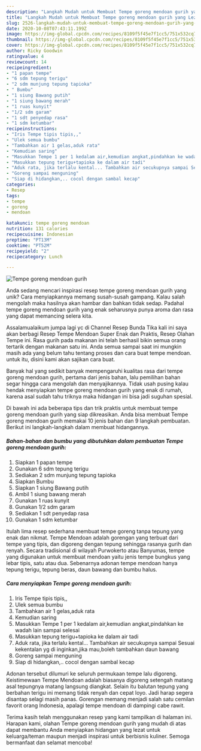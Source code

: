```yaml
---
description: "Langkah Mudah untuk Membuat Tempe goreng mendoan gurih yang Lezat"
title: "Langkah Mudah untuk Membuat Tempe goreng mendoan gurih yang Lezat"
slug: 2526-langkah-mudah-untuk-membuat-tempe-goreng-mendoan-gurih-yang-lezat
date: 2020-10-08T07:43:11.199Z
image: https://img-global.cpcdn.com/recipes/8109f5f45e7f1cc5/751x532cq70/tempe-goreng-mendoan-gurih-foto-resep-utama.jpg
thumbnail: https://img-global.cpcdn.com/recipes/8109f5f45e7f1cc5/751x532cq70/tempe-goreng-mendoan-gurih-foto-resep-utama.jpg
cover: https://img-global.cpcdn.com/recipes/8109f5f45e7f1cc5/751x532cq70/tempe-goreng-mendoan-gurih-foto-resep-utama.jpg
author: Ricky Goodwin
ratingvalue: 4
reviewcount: 14
recipeingredient:
- "1 papan tempe"
- "6 sdm tepung terigu"
- "2 sdm munjung tepung tapioka"
- " Bumbu"
- "1 siung Bawang putih"
- "1 siung bawang merah"
- "1 ruas kunyit"
- "1/2 sdm garam"
- "1 sdt penyedap rasa"
- "1 sdm ketumbar"
recipeinstructions:
- "Iris Tempe tipis tipis,,"
- "Ulek semua bumbu"
- "Tambahkan air 1 gelas,aduk rata"
- "Kemudian saring"
- "Masukkan Tempe 1 per 1 kedalam air,kemudian angkat,pindahkan ke wadah lain sampai selesai"
- "Masukkan tepung terigu+tapioka ke dalam air tadi"
- "Aduk rata, jika terlalu kental... Tambahkan air secukupnya sampai Sesuai kekentalan yg di inginkan,jika mau,boleh tambahkan daun bawang"
- "Goreng sampai menguning"
- "Siap di hidangkan,.. cocol dengan sambal kecap"
categories:
- Resep
tags:
- tempe
- goreng
- mendoan

katakunci: tempe goreng mendoan 
nutrition: 131 calories
recipecuisine: Indonesian
preptime: "PT13M"
cooktime: "PT52M"
recipeyield: "2"
recipecategory: Lunch

---
```



![Tempe goreng mendoan gurih](https://img-global.cpcdn.com/recipes/8109f5f45e7f1cc5/751x532cq70/tempe-goreng-mendoan-gurih-foto-resep-utama.jpg)

Anda sedang mencari inspirasi resep tempe goreng mendoan gurih yang unik? Cara menyiapkannya memang susah-susah gampang. Kalau salah mengolah maka hasilnya akan hambar dan bahkan tidak sedap. Padahal tempe goreng mendoan gurih yang enak seharusnya punya aroma dan rasa yang dapat memancing selera kita.

Assalamualaikum jumpa lagi yc di Channel Resep Bunda Tika kali ini saya akan berbagi Resep Tempe Mendoan Super Enak dan Praktis, Resep Olahan Tempe ini. Rasa gurih pada makanan ini telah berhasil bikin semua orang tertarik dengan makanan satu ini. Anda semua sampai saat ini mungkin masih ada yang belum tahu tentang proses dan cara buat tempe mendoan. untuk itu, disini kami akan sajikan cara buat.

Banyak hal yang sedikit banyak mempengaruhi kualitas rasa dari tempe goreng mendoan gurih, pertama dari jenis bahan, lalu pemilihan bahan segar hingga cara mengolah dan menyajikannya. Tidak usah pusing kalau hendak menyiapkan tempe goreng mendoan gurih yang enak di rumah, karena asal sudah tahu triknya maka hidangan ini bisa jadi suguhan spesial.


Di bawah ini ada beberapa tips dan trik praktis untuk membuat tempe goreng mendoan gurih yang siap dikreasikan. Anda bisa membuat Tempe goreng mendoan gurih memakai 10 jenis bahan dan 9 langkah pembuatan. Berikut ini langkah-langkah dalam membuat hidangannya.

<!--inarticleads1-->

##### Bahan-bahan dan bumbu yang dibutuhkan dalam pembuatan Tempe goreng mendoan gurih:

1. Siapkan 1 papan tempe
1. Gunakan 6 sdm tepung terigu
1. Sediakan 2 sdm munjung tepung tapioka
1. Siapkan  Bumbu
1. Siapkan 1 siung Bawang putih
1. Ambil 1 siung bawang merah
1. Gunakan 1 ruas kunyit
1. Gunakan 1/2 sdm garam
1. Sediakan 1 sdt penyedap rasa
1. Gunakan 1 sdm ketumbar


Itulah lima resep sederhana membuat tempe goreng tanpa tepung yang enak dan nikmat. Tempe Mendoan adalah gorengan yang terbuat dari tempe yang tipis, dan digoreng dengan tepung sehingga rasanya gurih dan renyah. Secara tradisional di wilayah Purwokerto atau Banyumas, tempe yang digunakan untuk membuat mendoan yaitu jenis tempe bungkus yang lebar tipis, satu atau dua. Sebenarnya adonan tempe mendoan hanya tepung terigu, tepung beras, daun bawang dan bumbu halus. 

<!--inarticleads2-->

##### Cara menyiapkan Tempe goreng mendoan gurih:

1. Iris Tempe tipis tipis,,
1. Ulek semua bumbu
1. Tambahkan air 1 gelas,aduk rata
1. Kemudian saring
1. Masukkan Tempe 1 per 1 kedalam air,kemudian angkat,pindahkan ke wadah lain sampai selesai
1. Masukkan tepung terigu+tapioka ke dalam air tadi
1. Aduk rata, jika terlalu kental... Tambahkan air secukupnya sampai Sesuai kekentalan yg di inginkan,jika mau,boleh tambahkan daun bawang
1. Goreng sampai menguning
1. Siap di hidangkan,.. cocol dengan sambal kecap


Adonan tersebut dilumuri ke seluruh permukaan tempe lalu digoreng. Keistimewaan Tempe Mendoan adalah biasanya digoreng setengah matang asal tepungnya matang langsung diangkat. Selain itu balutan tepung yang berbahan terigu ini memang tidak renyah dan cepat loyo. Jadi harap segera disantap selagi masih panas. Gorengan memang menjadi salah satu cemilan favorit orang Indonesia, apalagi tempe mendoan di dampingi cabe rawit. 

Terima kasih telah menggunakan resep yang kami tampilkan di halaman ini. Harapan kami, olahan Tempe goreng mendoan gurih yang mudah di atas dapat membantu Anda menyiapkan hidangan yang lezat untuk keluarga/teman maupun menjadi inspirasi untuk berbisnis kuliner. Semoga bermanfaat dan selamat mencoba!
